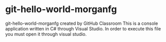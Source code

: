 # git-hello-world-morganfg
git-hello-world-morganfg created by GitHub Classroom
This is a console application written in C# through Visual Studio. In order to execute this file you must open it through visual studio.

